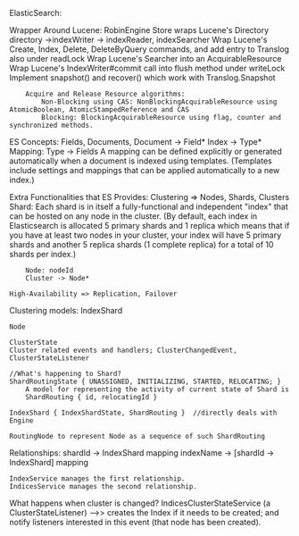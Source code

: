 ElasticSearch:

Wrapper Around Lucene:
    RobinEngine
        Store wraps Lucene's Directory
            directory ->indexWriter -> indexReader, indexSearcher
        Wrap Lucene's Create, Index, Delete, DeleteByQuery commands, and add entry to Translog also under readLock
        Wrap Lucene's Searcher into an AcquirableResource
        Wrap Lucene's IndexWriter#commit call into flush method under writeLock
        Implement snapshot() and recover() which work with Translog.Snapshot

        Acquire and Release Resource algorithms:
            Non-Blocking using CAS: NonBlockingAcquirableResource using AtomicBoolean, AtomicStampedReference and CAS
            Blocking: BlockingAcquirableResource using flag, counter and synchronized methods.
ES Concepts:
    Fields, Documents,
    Document -> Field*
    Index -> Type*
    Mapping: Type -> Fields
        A mapping can be defined explicitly or generated automatically when a document is indexed using templates. (Templates include settings and mappings that can be applied automatically to a new index.)


Extra Functionalities that ES Provides:
    Clustering => Nodes, Shards, Clusters
        Shard: Each shard is in itself a fully-functional and independent "index" that can be hosted on any node in the cluster.
            (By default, each index in Elasticsearch is allocated 5 primary shards and 1 replica which means that if you have at least two nodes in your cluster, your index will have 5 primary shards and another 5 replica shards (1 complete replica) for a total of 10 shards per index.)

        Node: nodeId
        Cluster -> Node*

    High-Availability => Replication, Failover


Clustering models:
    IndexShard

    Node

    ClusterState
    Cluster related events and handlers; ClusterChangedEvent, ClusterStateListener

    //What's happening to Shard?
    ShardRoutingState { UNASSIGNED, INITIALIZING, STARTED, RELOCATING; }
        A model for representing the activity of current state of Shard is
        ShardRouting { id, relocatingId }

    IndexShard { IndexShardState, ShardRouting }  //directly deals with Engine

    RoutingNode to represent Node as a sequence of such ShardRouting

Relationships:
    shardId -> IndexShard mapping
    indexName -> [shardId -> IndexShard] mapping

    IndexService manages the first relationship.
    IndicesService manages the second relationship.

What happens when cluster is changed?
    IndicesClusterStateService (a ClusterStateListener)
        -->> creates the Index if it needs to be created; and notify listeners interested in this event (that node has been created).



